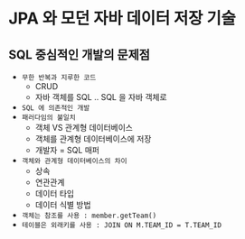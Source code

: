 # JPA 와 모던 자바 데이터 저장 기술

## SQL 중심적인 개발의 문제점

- `무한 반복과 지루한 코드`
  - CRUD
  - 자바 객체를 SQL .. SQL 을 자바 객체로
- `SQL 에 의존적인 개발`
- `패러다임의 불일치`
  - 객체 VS 관계형 데이터베이스
  - 객체를 관계형 데이터베이스에 저장
  - 개발자 = SQL 매퍼
- `객체와 관계형 데이터베이스의 차이`
  - 상속
  - 연관관계
  - 데이터 타입
  - 데이터 식별 방법
- `객체는 참조를 사용 : member.getTeam()`
- `테이블은 외래키를 사용 : JOIN ON M.TEAM_ID = T.TEAM_ID`


